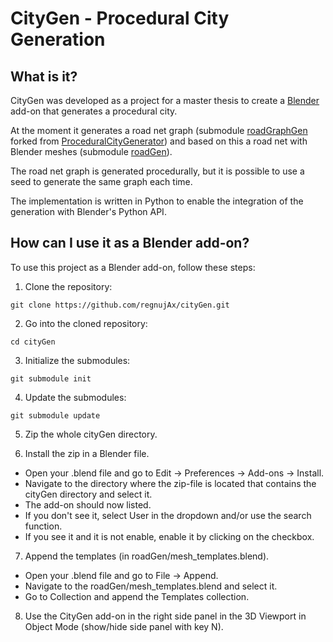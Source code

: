 # CityGen - Procedural City Generation

## What is it?
CityGen was developed as a project for a master thesis to create a [Blender](https://www.blender.org/) add-on that generates a procedural city.

At the moment it generates a road net graph (submodule [roadGraphGen](https://github.com/regnujAx/roadGraphGen) forked from [ProceduralCityGenerator](https://github.com/panicmod-e/ProceduralCityGenerator)) and based on this a road net with Blender meshes (submodule [roadGen](https://github.com/regnujAx/roadGen)).

The road net graph is generated procedurally, but it is possible to use a seed to generate the same graph each time.

The implementation is written in Python to enable the integration of the generation with Blender's Python API.


## How can I use it as a Blender add-on?
To use this project as a Blender add-on, follow these steps:

1. Clone the repository:
```shell
git clone https://github.com/regnujAx/cityGen.git
```

2. Go into the cloned repository:
```shell
cd cityGen
```

3. Initialize the submodules:
```shell
git submodule init
```

4. Update the submodules:
```shell
git submodule update
```

5. Zip the whole cityGen directory.

6. Install the zip in a Blender file.
- Open your .blend file and go to Edit &rarr; Preferences &rarr; Add-ons &rarr; Install.
- Navigate to the directory where the zip-file is located that contains the cityGen directory and select it.
- The add-on should now listed.
- If you don't see it, select User in the dropdown and/or use the search function.
- If you see it and it is not enable, enable it by clicking on the checkbox.

7. Append the templates (in roadGen/mesh_templates.blend).
- Open your .blend file and go to File &rarr; Append.
- Navigate to the roadGen/mesh_templates.blend and select it.
- Go to Collection and append the Templates collection.

8. Use the CityGen add-on in the right side panel in the 3D Viewport in Object Mode (show/hide side panel with key N).
